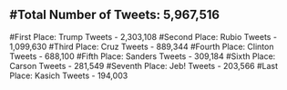 #Total Number of Tweets: 5,967,516 
---
#First Place: Trump Tweets - 2,303,108
#Second Place: Rubio Tweets - 1,099,630
#Third Place: Cruz Tweets - 889,344
#Fourth Place: Clinton Tweets - 688,100
#Fifth Place: Sanders Tweets - 309,184
#Sixth Place: Carson Tweets - 281,549
#Seventh Place: Jeb! Tweets - 203,566
#Last Place: Kasich Tweets - 194,003
